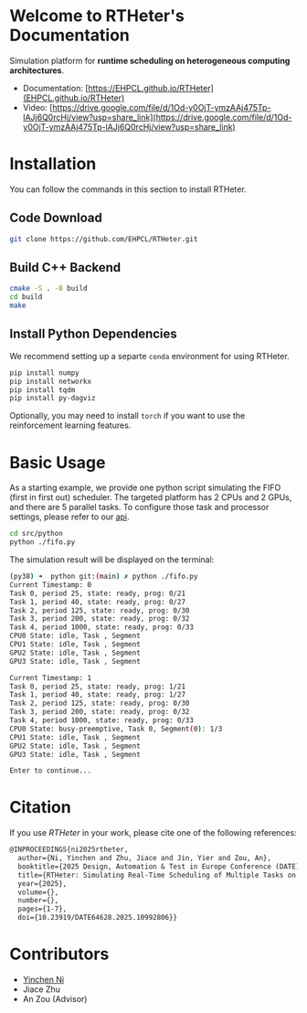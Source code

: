 # Welcome to RTHeter's Documentation

Simulation platform for **runtime scheduling on heterogeneous computing architectures**.

- Documentation: [https://EHPCL.github.io/RTHeter](EHPCL.github.io/RTHeter)
- Video: [https://drive.google.com/file/d/1Od-y0OjT-ymzAAj475Tp-lAJj6Q0rcHj/view?usp=share_link](https://drive.google.com/file/d/1Od-y0OjT-ymzAAj475Tp-lAJj6Q0rcHj/view?usp=share_link)


# Installation

You can follow the commands in this section to install RTHeter.

## Code Download 

```bash
git clone https://github.com/EHPCL/RTHeter.git
```

## Build C++ Backend

```bash
cmake -S . -B build
cd build
make
```

## Install Python Dependencies

We recommend setting up a separte `conda` environment for using RTHeter. 

```bash
pip install numpy
pip install networkx
pip install tqdm
pip install py-dagviz
```

Optionally, you may need to install `torch` if you want to use the reinforcement learning features.

# Basic Usage


As a starting example, we provide one python script simulating the FIFO (first in first out) scheduler. The targeted platform has 2 CPUs and 2 GPUs, and there are 5 parallel tasks. To configure those task and processor settings, please refer to our [api](api.md).


```bash
cd src/python
python ./fifo.py
```

The simulation result will be displayed on the terminal:
```bash
(py38) ➜  python git:(main) ✗ python ./fifo.py 
Current Timestamp: 0
Task 0, period 25, state: ready, prog: 0/21
Task 1, period 40, state: ready, prog: 0/27
Task 2, period 125, state: ready, prog: 0/30
Task 3, period 200, state: ready, prog: 0/32
Task 4, period 1000, state: ready, prog: 0/33
CPU0 State: idle, Task , Segment
CPU1 State: idle, Task , Segment
GPU2 State: idle, Task , Segment
GPU3 State: idle, Task , Segment

Current Timestamp: 1
Task 0, period 25, state: ready, prog: 1/21
Task 1, period 40, state: ready, prog: 1/27
Task 2, period 125, state: ready, prog: 0/30
Task 3, period 200, state: ready, prog: 0/32
Task 4, period 1000, state: ready, prog: 0/33
CPU0 State: busy-preemptive, Task 0, Segment(0): 1/3
CPU1 State: idle, Task , Segment
GPU2 State: idle, Task , Segment
GPU3 State: idle, Task , Segment

Enter to continue...
```


# Citation

If you use *RTHeter* in your work, please cite one of the following references:

```tex
@INPROCEEDINGS{ni2025rtheter,
  author={Ni, Yinchen and Zhu, Jiace and Jin, Yier and Zou, An},
  booktitle={2025 Design, Automation & Test in Europe Conference (DATE)}, 
  title={RTHeter: Simulating Real-Time Scheduling of Multiple Tasks on Heterogeneous Architectures}, 
  year={2025},
  volume={},
  number={},
  pages={1-7},
  doi={10.23919/DATE64628.2025.10992806}}
```

# Contributors

- <a href="https://hamham223.com" target="_blank">Yinchen Ni</a>
- Jiace Zhu
- An Zou (Advisor)

